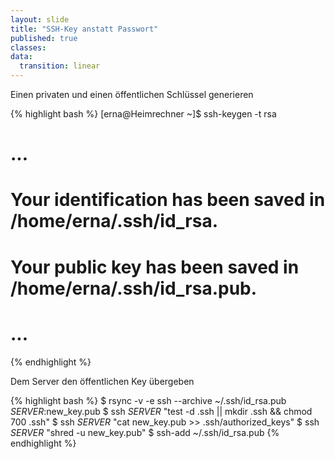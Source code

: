 ```yaml
---
layout: slide
title: "SSH-Key anstatt Passwort"
published: true
classes:
data:
  transition: linear
---
```


Einen privaten und einen öffentlichen Schlüssel generieren

{% highlight bash %}
[erna@Heimrechner ~]$ ssh-keygen -t rsa
# ...
# Your identification has been saved in /home/erna/.ssh/id_rsa.
# Your public key has been saved in /home/erna/.ssh/id_rsa.pub.
# ...
{% endhighlight %}

<div markdown="1" class="fragment">
Dem Server den öffentlichen Key übergeben

{% highlight bash %}
$ rsync -v -e ssh --archive ~/.ssh/id_rsa.pub _SERVER_:new_key.pub
$ ssh _SERVER_ "test -d .ssh || mkdir .ssh && chmod 700 .ssh"
$ ssh _SERVER_ "cat new_key.pub >> .ssh/authorized_keys"
$ ssh _SERVER_ "shred -u new_key.pub"
$ ssh-add ~/.ssh/id_rsa.pub
{% endhighlight %}
</div>

<aside class="notes">
</aside>
